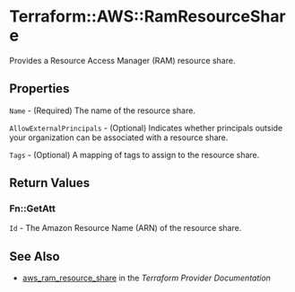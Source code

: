 # Terraform::AWS::RamResourceShare

Provides a Resource Access Manager (RAM) resource share.

## Properties

`Name` - (Required) The name of the resource share.

`AllowExternalPrincipals` - (Optional) Indicates whether principals outside your organization can be associated with a resource share.

`Tags` - (Optional) A mapping of tags to assign to the resource share.


## Return Values

### Fn::GetAtt

`Id` - The Amazon Resource Name (ARN) of the resource share.

## See Also

* [aws_ram_resource_share](https://www.terraform.io/docs/providers/aws/r/ram_resource_share.html) in the _Terraform Provider Documentation_